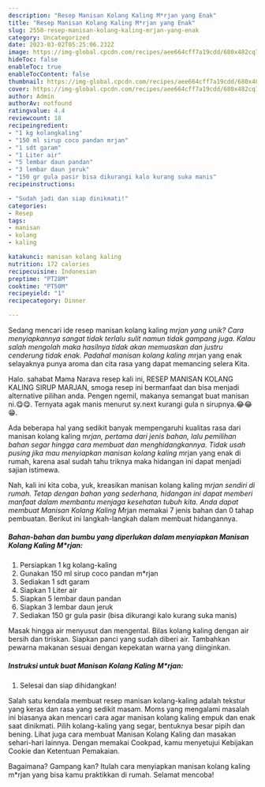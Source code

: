 ```yaml
---
description: "Resep Manisan Kolang Kaling M*rjan yang Enak"
title: "Resep Manisan Kolang Kaling M*rjan yang Enak"
slug: 2550-resep-manisan-kolang-kaling-mrjan-yang-enak
category: Uncategorized
date: 2023-03-02T05:25:06.232Z
image: https://img-global.cpcdn.com/recipes/aee664cff7a19cdd/680x482cq70/manisan-kolang-kaling-mrjan-foto-resep-utama.jpg
hideToc: false
enableToc: true
enableTocContent: false
thumbnail: https://img-global.cpcdn.com/recipes/aee664cff7a19cdd/680x482cq70/manisan-kolang-kaling-mrjan-foto-resep-utama.jpg
cover: https://img-global.cpcdn.com/recipes/aee664cff7a19cdd/680x482cq70/manisan-kolang-kaling-mrjan-foto-resep-utama.jpg
author: Admin
authorAv: notfound
ratingvalue: 4.4
reviewcount: 18
recipeingredient:
- "1 kg kolangkaling"
- "150 ml sirup coco pandan mrjan"
- "1 sdt garam"
- "1 Liter air"
- "5 lembar daun pandan"
- "3 lembar daun jeruk"
- "150 gr gula pasir bisa dikurangi kalo kurang suka manis"
recipeinstructions:

- "Sudah jadi dan siap dinikmati!"
categories:
- Resep
tags:
- manisan
- kolang
- kaling

katakunci: manisan kolang kaling 
nutrition: 172 calories
recipecuisine: Indonesian
preptime: "PT28M"
cooktime: "PT50M"
recipeyield: "1"
recipecategory: Dinner

---
```





Sedang mencari ide resep manisan kolang kaling m*rjan yang unik? Cara menyiapkannya sangat tidak terlalu sulit namun tidak gampang juga. Kalau salah mengolah maka hasilnya tidak akan memuaskan dan justru cenderung tidak enak. Padahal manisan kolang kaling m*rjan yang enak selayaknya punya aroma dan cita rasa yang dapat memancing selera Kita.





Halo. sahabat Mama Narava resep kali ini, RESEP MANISAN KOLANG KALING SIRUP MARJAN, smoga resep ini bermanfaat dan bisa menjadi alternative pilihan anda. Pengen ngemil, makanya semangat buat manisan ni.😋😋. Ternyata agak manis menurut sy.next kurangi gula n sirupnya.😂😂😁.

Ada beberapa hal yang sedikit banyak mempengaruhi kualitas rasa dari manisan kolang kaling m*rjan, pertama dari jenis bahan, lalu pemilihan bahan segar hingga cara membuat dan menghidangkannya. Tidak usah pusing jika mau menyiapkan manisan kolang kaling m*rjan yang enak di rumah, karena asal sudah tahu triknya maka hidangan ini dapat menjadi sajian istimewa.






Nah, kali ini kita coba, yuk, kreasikan manisan kolang kaling m*rjan sendiri di rumah. Tetap dengan bahan yang sederhana, hidangan ini dapat memberi manfaat dalam membantu menjaga kesehatan tubuh kita. Anda dapat membuat Manisan Kolang Kaling M*rjan memakai 7 jenis bahan dan 0 tahap pembuatan. Berikut ini langkah-langkah dalam membuat hidangannya.

<!--inarticleads1-->

##### Bahan-bahan dan bumbu yang diperlukan dalam menyiapkan Manisan Kolang Kaling M*rjan:

1. Persiapkan 1 kg kolang-kaling
1. Gunakan 150 ml sirup coco pandan m*rjan
1. Sediakan 1 sdt garam
1. Siapkan 1 Liter air
1. Siapkan 5 lembar daun pandan
1. Siapkan 3 lembar daun jeruk
1. Sediakan 150 gr gula pasir (bisa dikurangi kalo kurang suka manis)


Masak hingga air menyusut dan mengental. Bilas kolang kaling dengan air bersih dan tiriskan. Siapkan panci yang sudah diberi air. Tambahkan pewarna makanan sesuai dengan kepekatan warna yang diinginkan. 

<!--inarticleads2-->

##### Instruksi untuk buat Manisan Kolang Kaling M*rjan:


1. Selesai dan siap dihidangkan!

Salah satu kendala membuat resep manisan kolang-kaling adalah tekstur yang keras dan rasa yang sedikit masam. Moms yang mengalami masalah ini biasanya akan mencari cara agar manisan kolang kaling empuk dan enak saat dinikmati. Pilih kolang-kaling yang segar, bentuknya besar pipih dan bening. Lihat juga cara membuat Manisan Kolang Kaling dan masakan sehari-hari lainnya. Dengan memakai Cookpad, kamu menyetujui Kebijakan Cookie dan Ketentuan Pemakaian. 

Bagaimana? Gampang kan? Itulah cara menyiapkan manisan kolang kaling m*rjan yang bisa kamu praktikkan di rumah. Selamat mencoba!
